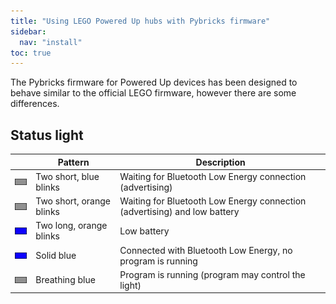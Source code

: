```yaml
---
title: "Using LEGO Powered Up hubs with Pybricks firmware"
sidebar:
  nav: "install"
toc: true
---
```


The Pybricks firmware for Powered Up devices has been designed to behave similar
to the official LEGO firmware, however there are some differences.

## Status light

| | Pattern | Description |
|-|---------|-------------|
| ![blue 100ms, off 200ms, blue 100ms, off 2200ms](/assets/images/powered-up/status-light/advertising.gif) | Two short, blue blinks | Waiting for Bluetooth Low Energy connection (advertising) |
| ![orange 100ms, off 200ms, orange 100ms, off 2200ms](/assets/images/powered-up/status-light/advertising-low-battery.gif) | Two short, orange blinks | Waiting for Bluetooth Low Energy connection (advertising) and low battery |
| ![orange 300ms, off 400ms, orange 300ms, off 200ms, system 800ms, off 200ms](/assets/images/powered-up/status-light/low-battery.gif) | Two long, orange blinks | Low battery |
| ![solid blue](/assets/images/powered-up/status-light/connected.gif) | Solid blue | Connected with Bluetooth Low Energy, no program is running |
| ![breathing blue 2000ms cycle](/assets/images/powered-up/status-light/program-running.gif) | Breathing blue | Program is running (program may control the light) |
